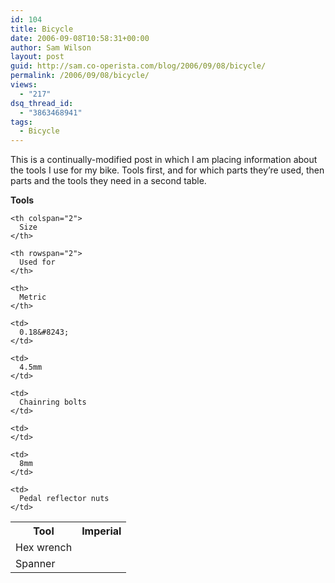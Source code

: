 ```yaml
---
id: 104
title: Bicycle
date: 2006-09-08T10:58:31+00:00
author: Sam Wilson
layout: post
guid: http://sam.co-operista.com/blog/2006/09/08/bicycle/
permalink: /2006/09/08/bicycle/
views:
  - "217"
dsq_thread_id:
  - "3863468941"
tags:
  - Bicycle
---
```

This is a continually-modified post in which I am placing information about the tools I use for my bike. Tools first, and for which parts they&#8217;re used, then parts and the tools they need in a second table.

**Tools**

<table>
  <tr>
    <th rowspan="2">
      Tool
    </th>
    
    <th colspan="2">
      Size
    </th>
    
    <th rowspan="2">
      Used for
    </th>
  </tr>
  
  <tr>
    <th>
      Imperial
    </th>
    
    <th>
      Metric
    </th>
  </tr>
  
  <tr>
    <td>
      Hex wrench
    </td>
    
    <td>
      0.18&#8243;
    </td>
    
    <td>
      4.5mm
    </td>
    
    <td>
      Chainring bolts
    </td>
  </tr>
  
  <tr>
    <td>
      Spanner
    </td>
    
    <td>
    </td>
    
    <td>
      8mm
    </td>
    
    <td>
      Pedal reflector nuts
    </td>
  </tr>
</table>